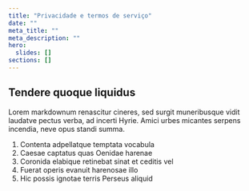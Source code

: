 ```yaml
---
title: "Privacidade e termos de serviço"
date: ""
meta_title: ""
meta_description: ""
hero:
  slides: []
sections: []
---
```


## Tendere quoque liquidus

Lorem markdownum renascitur cineres, sed surgit muneribusque vidit laudatve
pectus verba, ad incerti Hyrie. Amici urbes micantes serpens incendia, neve opus
standi summa.

1. Contenta adpellatque temptata vocabula
2. Caesae captatus quas Oenidae harenae
3. Coronida elabique retinebat sinat et ceditis vel
4. Fuerat operis evanuit harenosae illo
5. Hic possis ignotae terris Perseus aliquid
